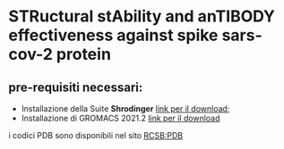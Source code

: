 # STRuctural stAbility and anTIBODY effectiveness against spike sars-cov-2 protein

## pre-requisiti necessari:
- Installazione della Suite **Shrodinger** [link per il download](https://www.schrodinger.com/downloads/releases);
- Installazione di GROMACS 2021.2 [link per il download](https://manual.gromacs.org/documentation/2021.2/download.html)

i codici PDB sono disponibili nel sito [RCSB:PDB](rcsb.org)

